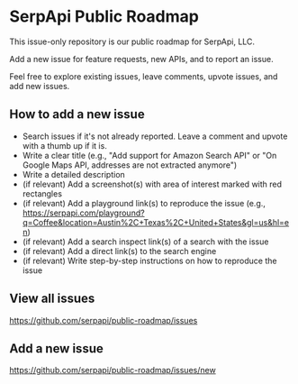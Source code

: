 # SerpApi Public Roadmap

This issue-only repository is our public roadmap for SerpApi, LLC.

Add a new issue for feature requests, new APIs, and to report an issue.

Feel free to explore existing issues, leave comments, upvote issues, and add new issues.

## How to add a new issue
- Search issues if it's not already reported. Leave a comment and upvote with a thumb up if it is.
- Write a clear title (e.g., "Add support for Amazon Search API" or "On Google Maps API, addresses are not extracted anymore")
- Write a detailed description
- (if relevant) Add a screenshot(s) with area of interest marked with red rectangles
- (if relevant) Add a playground link(s) to reproduce the issue (e.g., https://serpapi.com/playground?q=Coffee&location=Austin%2C+Texas%2C+United+States&gl=us&hl=en)
- (if relevant) Add a search inspect link(s) of a search with the issue
- (if relevant) Add a direct link(s) to the search engine
- (if relevant) Write step-by-step instructions on how to reproduce the issue

## View all issues

https://github.com/serpapi/public-roadmap/issues

## Add a new issue

https://github.com/serpapi/public-roadmap/issues/new
